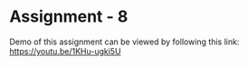 # Assignment - 8

Demo of this assignment can be viewed by following this link: https://youtu.be/1KHu-ugki5U
